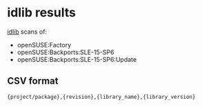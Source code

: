 # idlib results
[idlib](https://github.com/wfrisch/idlib) scans of:
* openSUSE:Factory
* openSUSE:Backports:SLE-15-SP6
* openSUSE:Backports:SLE-15-SP6:Update

## CSV format
`{project/package},{revision},{library_name},{library_version}`
